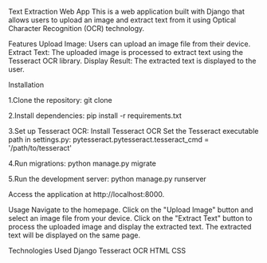 Text Extraction Web App
This is a web application built with Django that allows users to upload an image and extract text from it using Optical Character Recognition (OCR) technology.

Features
Upload Image: Users can upload an image file from their device.
Extract Text: The uploaded image is processed to extract text using the Tesseract OCR library.
Display Result: The extracted text is displayed to the user.

Installation

1.Clone the repository:
  git clone <repository-url>

2.Install dependencies:
  pip install -r requirements.txt

3.Set up Tesseract OCR:
  Install Tesseract OCR
  Set the Tesseract executable path in settings.py:
  pytesseract.pytesseract.tesseract_cmd = '/path/to/tesseract'

4.Run migrations:
  python manage.py migrate

5.Run the development server:
  python manage.py runserver

Access the application at http://localhost:8000.

Usage
Navigate to the homepage.
Click on the "Upload Image" button and select an image file from your device.
Click on the "Extract Text" button to process the uploaded image and display the extracted text.
The extracted text will be displayed on the same page.

Technologies Used
Django
Tesseract OCR
HTML
CSS

